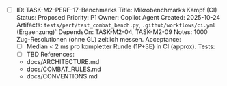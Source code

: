 - [ ] ID: TASK-M2-PERF-17-Benchmarks
  Title: Mikrobenchmarks Kampf (CI)
  Status: Proposed
  Priority: P1
  Owner: Copilot Agent
  Created: 2025-10-24
  Artifacts: `tests/perf/test_combat_bench.py`, `.github/workflows/ci.yml` (Ergaenzung)`
  DependsOn: TASK-M2-04, TASK-M2-09
  Notes:
  1000 Zug-Resolutionen (ohne GL) zeitlich messen.
  Acceptance:
  - [ ] Median < 2 ms pro kompletter Runde (1P+3E) in CI (approx).
  Tests:
  - [ ] TBD
  References:
  - docs/ARCHITECTURE.md
  - docs/COMBAT_RULES.md
  - docs/CONVENTIONS.md
